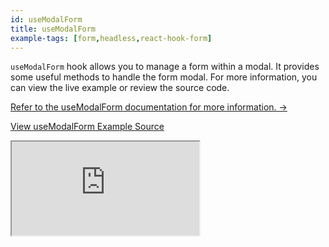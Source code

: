 ```yaml
---
id: useModalForm
title: useModalForm
example-tags: [form,headless,react-hook-form]
---
```


`useModalForm` hook allows you to manage a form within a modal. It provides some useful methods to handle the form modal. For more information, you can view the live example or review the source code.

[Refer to the useModalForm documentation for more information. →](/docs/packages/documentation/react-hook-form/useModalForm)

[View useModalForm Example Source](https://github.com/refinedev/refine/tree/master/examples/form-react-hook-form-use-modal-form)

<iframe loading="lazy" src="https://stackblitz.com/github/refinedev/refine/tree/master/examples/form-react-hook-form-use-steps-form?embed=1&view=preview&theme=dark&preset=node&ctl=1"
    style={{width: "100%", height:"80vh", border: "0px", borderRadius: "8px", overflow:"hidden"}}
    title="refine-react-hook-form-example"
></iframe>
